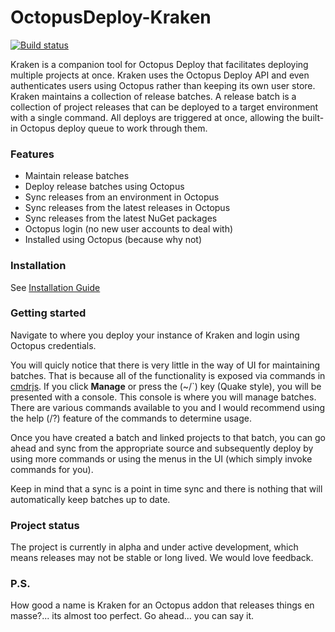 # OctopusDeploy-Kraken

[![Build status](https://ci.appveyor.com/api/projects/status/pc3qmlqlqne6n1jy/branch/master?svg=true)](https://ci.appveyor.com/project/JohnCruikshank/octopusdeploy-kraken/branch/master)

Kraken is a companion tool for Octopus Deploy that facilitates deploying multiple projects at once. Kraken uses the Octopus Deploy API and even authenticates users using Octopus rather than keeping its own user store.  Kraken maintains a collection of release batches. A release batch is a collection of project releases that can be deployed to a target environment with a single command. All deploys are triggered at once, allowing the built-in Octopus deploy queue to work through them.

### Features

* Maintain release batches
* Deploy release batches using Octopus
* Sync releases from an environment in Octopus
* Sync releases from the latest releases in Octopus
* Sync releases from the latest NuGet packages
* Octopus login (no new user accounts to deal with)
* Installed using Octopus (because why not)

### Installation

See [Installation Guide](https://github.com/Zywave/OctopusDeploy-Kraken/wiki/Installation)

### Getting started

Navigate to where you deploy your instance of Kraken and login using Octopus credentials.

You will quicly notice that there is very little in the way of UI for maintaining batches. That is because all of the functionality is exposed via commands in [cmdrjs](https://github.com/cmdrjs). If you click **Manage** or press the (~/`) key (Quake style), you will be presented with a console.  This console is where you will manage batches. There are various commands available to you and I would recommend using the help (/?) feature of the commands to determine usage.  

Once you have created a batch and linked projects to that batch, you can go ahead and sync from the appropriate source and subsequently deploy by using more commands or using the menus in the UI (which simply invoke commands for you).

Keep in mind that a sync is a point in time sync and there is nothing that will automatically keep batches up to date.

### Project status

The project is currently in alpha and under active development, which means releases may not be stable or long lived. We would love feedback.

### P.S.

How good a name is Kraken for an Octopus addon that releases things en masse?... its almost too perfect. Go ahead... you can say it.
